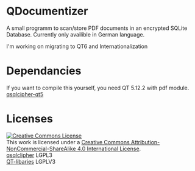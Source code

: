 # QDocumentizer

A small programm to scan/store PDF documents in an encrypted SQLite Database.
Currently only availible in German language.

I'm working on migrating to QT6 and Internationalization

# Dependancies
If you want to compile this yourself, you need QT 5.12.2 with pdf module.
<br><a href="https://github.com/sjemens/qsqlcipher-qt5">qsqlcipher-qt5</a>

# Licenses
<a rel="license" href="http://creativecommons.org/licenses/by-nc-sa/4.0/"><img alt="Creative Commons License" style="border-width:0" src="https://i.creativecommons.org/l/by-nc-sa/4.0/88x31.png" /></a><br />This work is licensed under a <a rel="license" href="http://creativecommons.org/licenses/by-nc-sa/4.0/">Creative Commons Attribution-NonCommercial-ShareAlike 4.0 International License</a>.<br>
<a href="https://github.com/sjemens/qsqlcipher-qt5">qsqlclipher</a> LGPL3<br>
<a href="https://www.qt.io/licensing/">QT-libaries</a> LGPLV3<br>

